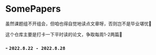 # SomePapers

虽然课题组不开组会，但咱也得自觉地读点文章呀，否则岂不是毕业堪忧🦉

这个仓库主要是打卡一下平时读的论文，争取每周1-2两篇📜

### - `2022.8.22 - 2022.8.28`
